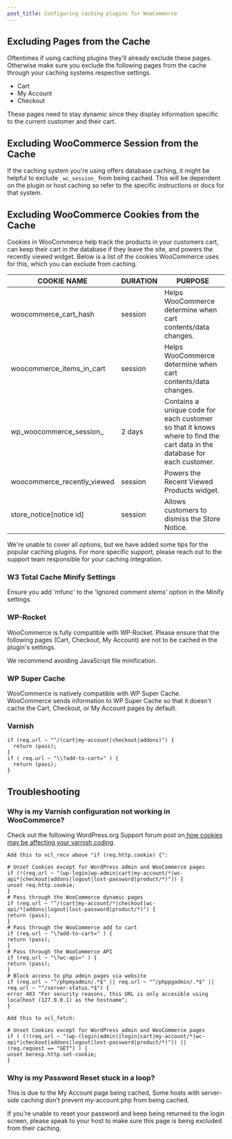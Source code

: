 ```yaml
---
post_title: Configuring caching plugins for WooCommerce
---
```


## Excluding Pages from the Cache

Oftentimes if using caching plugins they'll already exclude these pages. Otherwise make sure you exclude the following pages from the cache through your caching systems respective settings.

- Cart
- My Account
- Checkout

These pages need to stay dynamic since they display information specific to the current customer and their cart.

## Excluding WooCommerce Session from the Cache

If the caching system you're using offers database caching, it might be helpful to exclude `_wc_session_` from being cached. This will be dependent on the plugin or host caching so refer to the specific instructions or docs for that system.

## Excluding WooCommerce Cookies from the Cache

Cookies in WooCommerce help track the products in your customers cart, can keep their cart in the database if they leave the site, and powers the recently viewed widget. Below is a list of the cookies WooCommerce uses for this, which you can exclude from caching.

| COOKIE NAME | DURATION | PURPOSE |
| --- | --- | --- |
| woocommerce_cart_hash | session | Helps WooCommerce determine when cart contents/data changes. |
| woocommerce_items_in_cart | session | Helps WooCommerce determine when cart contents/data changes. |
| wp_woocommerce_session_ | 2 days | Contains a unique code for each customer so that it knows where to find the cart data in the database for each customer. |
| woocommerce_recently_viewed | session | Powers the Recent Viewed Products widget. |
| store_notice[notice id] | session | Allows customers to dismiss the Store Notice. |


We're unable to cover all options, but we have added some tips for the popular caching plugins. For more specific support, please reach out to the support team responsible for your caching integration.

### W3 Total Cache Minify Settings

Ensure you add 'mfunc' to the 'Ignored comment stems' option in the Minify settings.

### WP-Rocket

WooCommerce is fully compatible with WP-Rocket. Please ensure that the following pages (Cart, Checkout, My Account) are not to be cached in the plugin's settings.

We recommend avoiding JavaScript file minification.

### WP Super Cache

WooCommerce is natively compatible with WP Super Cache. WooCommerce sends information to WP Super Cache so that it doesn't cache the Cart, Checkout, or My Account pages by default.

### Varnish

```varnish
if (req.url ~ "^/(cart|my-account|checkout|addons)") {
  return (pass);
}
if ( req.url ~ "\\?add-to-cart=" ) {
  return (pass);
}
```

## Troubleshooting

### Why is my Varnish configuration not working in WooCommerce?

Check out the following WordPress.org Support forum post on[ how cookies may be affecting your varnish coding](https://wordpress.org/support/topic/varnish-configuration-not-working-in-woocommerce).

```text
Add this to vcl_recv above "if (req.http.cookie) {":

# Unset Cookies except for WordPress admin and WooCommerce pages 
if (!(req.url ~ "(wp-login|wp-admin|cart|my-account/*|wc-api*|checkout|addons|logout|lost-password|product/*)")) { 
unset req.http.cookie; 
} 
# Pass through the WooCommerce dynamic pages 
if (req.url ~ "^/(cart|my-account/*|checkout|wc-api/*|addons|logout|lost-password|product/*)") { 
return (pass); 
} 
# Pass through the WooCommerce add to cart 
if (req.url ~ "\?add-to-cart=" ) { 
return (pass); 
} 
# Pass through the WooCommerce API
if (req.url ~ "\?wc-api=" ) { 
return (pass); 
} 
# Block access to php admin pages via website 
if (req.url ~ "^/phpmyadmin/.*$" || req.url ~ "^/phppgadmin/.*$" || req.url ~ "^/server-status.*$") { 
error 403 "For security reasons, this URL is only accesible using localhost (127.0.0.1) as the hostname"; 
} 

Add this to vcl_fetch:

# Unset Cookies except for WordPress admin and WooCommerce pages 
if ( (!(req.url ~ "(wp-(login|admin)|login|cart|my-account/*|wc-api*|checkout|addons|logout|lost-password|product/*)")) || (req.request == "GET") ) { 
unset beresp.http.set-cookie; 
} 
```

### Why is my Password Reset stuck in a loop?

This is due to the My Account page being cached, Some hosts with server-side caching don't prevent my-account.php from being cached.

If you're unable to reset your password and keep being returned to the login screen, please speak to your host to make sure this page is being excluded from their caching.
